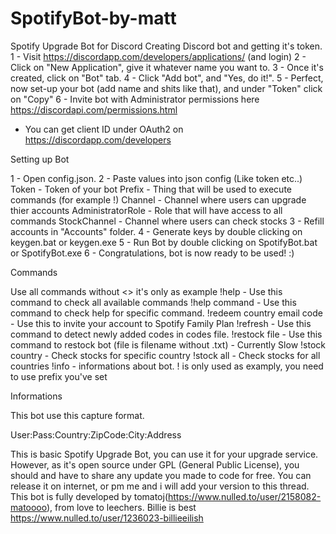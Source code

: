 # SpotifyBot-by-matt
Spotify Upgrade Bot for Discord
Creating Discord bot and getting it's token.
1 - Visit https://discordapp.com/developers/applications/ (and login)
2 - Click on "New Application", give it whatever name you want to.
3 - Once it's created, click on "Bot" tab.
4 - Click "Add bot", and "Yes, do it!".
5 - Perfect, now set-up your bot (add name and shits like that),
and under "Token" click on "Copy"
6 - Invite bot with Administrator permissions here https://discordapi.com/permissions.html
* You can get client ID under OAuth2 on https://discordapp.com/developers


Setting up Bot

1 - Open config.json.
2 - Paste values into json config (Like token etc..)
Token - Token of your bot 
Prefix - Thing that will be used to execute commands (for example !)
Channel - Channel where users can upgrade thier accounts
AdministratorRole - Role that will have access to all commands
StockChannel - Channel where users can check stocks
3 - Refill accounts in "Accounts" folder.
4 - Generate keys by double clicking on keygen.bat or keygen.exe
5 - Run Bot by double clicking on SpotifyBot.bat or SpotifyBot.exe
6 - Congratulations, bot is now ready to be used! :)


Commands

Use all commands without <> it's only as example
!help - Use this command to check all available commands
!help command - Use this command to check help for specific command.
!redeem country email code - Use this to invite your account to Spotify Family Plan
!refresh - Use this command to detect newly added codes in codes file.
!restock file - Use this command to restock bot (file is filename without .txt) - Currently Slow
!stock country - Check stocks for specific country
!stock all - Check stocks for all countries
!info - informations about bot.
! is only used as examply, you need to use prefix you've set


Informations

This bot use this capture format.

User:Pass:Country:ZipCode:City:Address

This is basic Spotify Upgrade Bot, you can use it for your upgrade service.
However, as it's open source under GPL (General Public License), you should
and have to share any update you made to code for free.
You can release it on internet, or pm me and i will add your version to this thread.
This bot is fully developed by tomatoj(https://www.nulled.to/user/2158082-matoooo), from love to leechers.
Billie is best https://www.nulled.to/user/1236023-billieeilish
